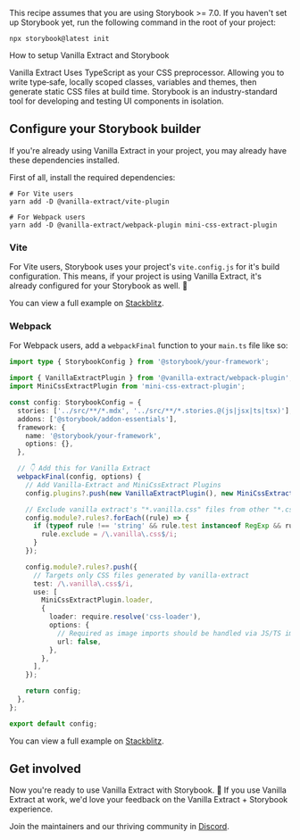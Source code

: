 <div class="aside aside__no-top">

This recipe assumes that you are using Storybook >= 7.0. If you haven't set up Storybook yet, run the following command in the root of your project:

```shell
npx storybook@latest init
```

</div>

<RecipeHeader>

How to setup Vanilla Extract and Storybook

</RecipeHeader>

Vanilla Extract Uses TypeScript as your CSS preprocessor. Allowing you to write type‑safe, locally scoped classes, variables and themes, then generate static CSS files at build time. Storybook is an industry-standard tool for developing and testing UI components in isolation.

## Configure your Storybook builder

<div class="aside aside__no-top">

If you're already using Vanilla Extract in your project, you may already have these dependencies installed.

</div>

First of all, install the required dependencies:

```shell
# For Vite users
yarn add -D @vanilla-extract/vite-plugin

# For Webpack users
yarn add -D @vanilla-extract/webpack-plugin mini-css-extract-plugin
```

### Vite

For Vite users, Storybook uses your project's `vite.config.js` for it's build configuration. This means, if your project is using Vanilla Extract, it's already configured for your Storybook as well. 🎉

You can view a full example on [Stackblitz](https://stackblitz.com/edit/github-cytqag?file=.storybook/main.ts).

### Webpack

For Webpack users, add a `webpackFinal` function to your `main.ts` file like so:

```ts
import type { StorybookConfig } from '@storybook/your-framework';

import { VanillaExtractPlugin } from '@vanilla-extract/webpack-plugin';
import MiniCssExtractPlugin from 'mini-css-extract-plugin';

const config: StorybookConfig = {
  stories: ['../src/**/*.mdx', '../src/**/*.stories.@(js|jsx|ts|tsx)'],
  addons: ['@storybook/addon-essentials'],
  framework: {
    name: '@storybook/your-framework',
    options: {},
  },

  // 👇 Add this for Vanilla Extract
  webpackFinal(config, options) {
    // Add Vanilla-Extract and MiniCssExtract Plugins
    config.plugins?.push(new VanillaExtractPlugin(), new MiniCssExtractPlugin());

    // Exclude vanilla extract's "*.vanilla.css" files from other "*.css" processing
    config.module?.rules?.forEach((rule) => {
      if (typeof rule !== 'string' && rule.test instanceof RegExp && rule.test.test('test.css')) {
        rule.exclude = /\.vanilla\.css$/i;
      }
    });

    config.module?.rules?.push({
      // Targets only CSS files generated by vanilla-extract
      test: /\.vanilla\.css$/i,
      use: [
        MiniCssExtractPlugin.loader,
        {
          loader: require.resolve('css-loader'),
          options: {
            // Required as image imports should be handled via JS/TS import statements
            url: false,
          },
        },
      ],
    });

    return config;
  },
};

export default config;
```

You can view a full example on [Stackblitz](https://stackblitz.com/edit/sb-vanilla-extract-webpack?file=.storybook/main.ts).

## Get involved

Now you're ready to use Vanilla Extract with Storybook. 🎉 If you use Vanilla Extract at work, we'd love your feedback on the Vanilla Extract + Storybook experience.

Join the maintainers and our thriving community in [Discord](https://discord.gg/storybook).
